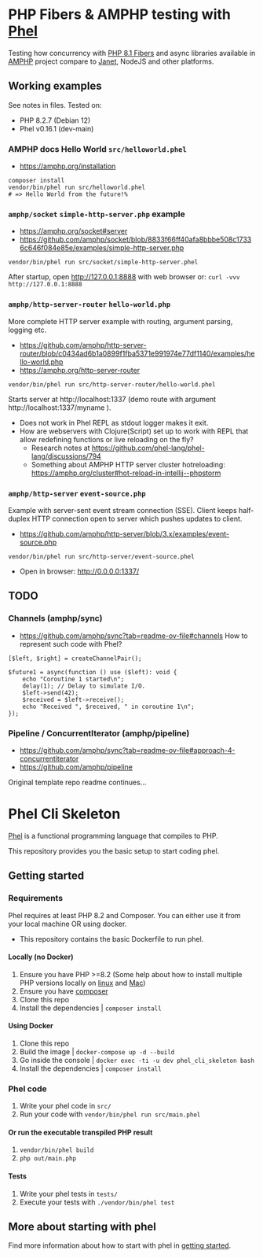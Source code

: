 # PHP Fibers & AMPHP testing with [Phel](https://phel-lang.org/)

Testing how concurrency with [PHP 8.1 Fibers](https://wiki.php.net/rfc/fibers) and async libraries available in [AMPHP](https://amphp.org/) project compare to [Janet](https://janet-lang.org/docs/fibers/index.html), NodeJS and other platforms.

## Working examples
See notes in files. Tested on:

- PHP 8.2.7 (Debian 12)
- Phel v0.16.1 (dev-main)

### AMPHP docs Hello World `src/helloworld.phel`
- https://amphp.org/installation

```
composer install
vendor/bin/phel run src/helloworld.phel
# => Hello World from the future!%
```

### `amphp/socket` `simple-http-server.php` example
- https://amphp.org/socket#server
- https://github.com/amphp/socket/blob/8833f66ff40afa8bbbe508c17336c646f084e85e/examples/simple-http-server.php
```
vendor/bin/phel run src/socket/simple-http-server.phel
```

After startup, open http://127.0.0.1:8888 with web browser or: `curl -vvv http://127.0.0.1:8888`

### `amphp/http-server-router` `hello-world.php`
More complete HTTP server example with routing, argument parsing, logging etc.

- https://github.com/amphp/http-server-router/blob/c0434ad6b1a0899f1fba5371e991974e77df1140/examples/hello-world.php
- https://amphp.org/http-server-router

```
vendor/bin/phel run src/http-server-router/hello-world.phel
```

Starts server at http://localhost:1337 (demo route with argument http://localhost:1337/myname ).

- Does not work in Phel REPL as stdout logger makes it exit.
- How are webservers with Clojure(Script) set up to work with REPL that allow redefining functions or live reloading on the fly?
  - Research notes at https://github.com/phel-lang/phel-lang/discussions/794
  - Something about AMPHP HTTP server cluster hotreloading: https://amphp.org/cluster#hot-reload-in-intellij--phpstorm

### `amphp/http-server` `event-source.php`
Example with server-sent event stream connection (SSE).
Client keeps half-duplex HTTP connection open to server which pushes updates to client.
- https://github.com/amphp/http-server/blob/3.x/examples/event-source.php

```
vendor/bin/phel run src/http-server/event-source.phel
```

- Open in browser: http://0.0.0.0:1337/

## TODO
### Channels (amphp/sync)
- https://github.com/amphp/sync?tab=readme-ov-file#channels
How to represent such code with Phel?
```
[$left, $right] = createChannelPair();

$future1 = async(function () use ($left): void {
    echo "Coroutine 1 started\n";
    delay(1); // Delay to simulate I/O.
    $left->send(42);
    $received = $left->receive();
    echo "Received ", $received, " in coroutine 1\n";
});
```
### Pipeline / ConcurrentIterator (amphp/pipeline)
- https://github.com/amphp/sync?tab=readme-ov-file#approach-4-concurrentiterator
- https://github.com/amphp/pipeline

Original template repo readme continues...
# Phel Cli Skeleton

[Phel](https://phel-lang.org/) is a functional programming language that compiles to PHP. 

This repository provides you the basic setup to start coding phel.

## Getting started

### Requirements

Phel requires at least PHP 8.2 and Composer.
You can either use it from your local machine OR using docker.
  - This repository contains the basic Dockerfile to run phel.

#### Locally (no Docker)

1. Ensure you have PHP >=8.2 (Some help about how to install multiple PHP versions locally on [linux](https://github.com/phpbrew/phpbrew) and [Mac](https://github.com/shivammathur/homebrew-php))
1. Ensure you have [composer](https://getcomposer.org/composer-stable.phar)
1. Clone this repo
1. Install the dependencies | `composer install`

#### Using Docker

1. Clone this repo
1. Build the image | `docker-compose up -d --build`
1. Go inside the console | `docker exec -ti -u dev phel_cli_skeleton bash`
1. Install the dependencies | `composer install`

### Phel code

1. Write your phel code in `src/`
1. Run your code with `vendor/bin/phel run src/main.phel`

#### Or run the executable transpiled PHP result

1. `vendor/bin/phel build`
1. `php out/main.php`

#### Tests

1. Write your phel tests in `tests/`
1. Execute your tests with `./vendor/bin/phel test`

## More about starting with phel

Find more information about how to start with phel in [getting started](https://phel-lang.org/documentation/getting-started/).
